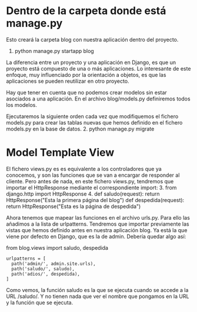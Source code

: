 # Dentro de la carpeta donde está manage.py
Esto creará la carpeta blog con nuestra aplicación dentro del proyecto.
1. python manage.py startapp blog

La diferencia entre un proyecto y una aplicación en Django, es que un proyecto está compuesto de una o más aplicaciones. Lo interesante de este enfoque, muy influenciado por la orientación a objetos, es que las aplicaciones se pueden reutilizar en otro proyecto.

Hay que tener en cuenta que no podemos crear modelos sin estar asociados a una aplicación.
En el archivo blog/models.py definiremos todos los modelos.

Ejecutaremos la siguiente orden cada vez que modifiquemos el fichero models.py para crear las tablas nuevas que hemos definido en el fichero models.py en la base de datos.
2. python manage.py migrate

# Model Template View
El fichero views.py es es equivalente a los controladores que ya conocemos, y son las funciones que se van a encargar de responder al cliente. Pero antes de nada, en este fichero views.py, tendremos que importar el HttpResponse mediante el correspondiente import:
3. from django.http import HttpResponse
4. 
    def saludo(request):
        return HttpResponse("Esta la primera página del blog")
    def despedida(request):
        return HttpResponse("Esta es la página de despedida")

Ahora tenemos que mapear las funciones en el archivo urls.py. Para ello las añadimos a la lista de urlpatterns. Tendremos que importar previamente las vistas que hemos definido antes en nuestra aplicación blog. Ya está la que viene por defecto en Django, que es la de admin. Debería quedar algo así:

from blog.views import saludo, despedida

    urlpatterns = [
      path('admin/', admin.site.urls),
      path('saludo/', saludo),
      path('adios/', despedida),
    ]

Como vemos, la función saludo es la que se ejecuta cuando se accede a la URL /saludo/. Y no tienen nada que ver el nombre que pongamos en la URL y la función que se ejecuta.